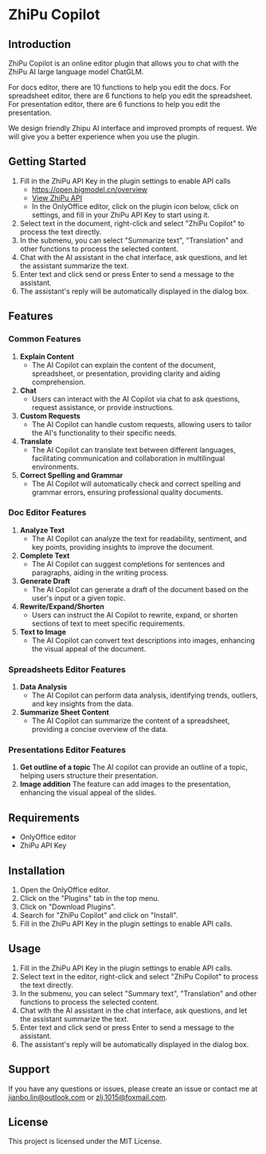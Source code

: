 # ZhiPu Copilot

## Introduction
ZhiPu Copilot is an online editor plugin that allows you to chat with the ZhiPu AI large language model ChatGLM.

For docs editor, there are 10 functions to help you edit the docs. For spreadsheet editor, there are 6 functions to help you edit the spreadsheet. For presentation editor, there are 6 functions to help you edit the presentation.

We design friendly Zhipu AI interface and improved prompts of request. We will give you a better experience when you use the plugin.


## Getting Started
1. Fill in the ZhiPu API Key in the plugin settings to enable API calls
    - https://open.bigmodel.cn/overview
    - [View ZhiPu API](resources/images/View_Zhipu_API.png)
    - In the OnlyOffice editor, click on the plugin icon below, click on settings, and fill in your ZhiPu API Key to start using it.
2. Select text in the document, right-click and select "ZhiPu Copilot" to process the text directly.
3. In the submenu, you can select "Summarize text", "Translation" and other functions to process the selected content.
4. Chat with the AI assistant in the chat interface, ask questions, and let the assistant summarize the text.
5. Enter text and click send or press Enter to send a message to the assistant.
6. The assistant's reply will be automatically displayed in the dialog box.

## Features
### Common **Features**

1. **Explain Content**
   - The AI Copilot can explain the content of the document, spreadsheet, or presentation, providing clarity and aiding comprehension.
2. **Chat**
   - Users can interact with the AI Copilot via chat to ask questions, request assistance, or provide instructions.
3. **Custom Requests**
   - The AI Copilot can handle custom requests, allowing users to tailor the AI's functionality to their specific needs.
4. **Translate**
   - The AI Copilot can translate text between different languages, facilitating communication and collaboration in multilingual environments.
5. **Correct Spelling and Grammar**
   - The AI Copilot will automatically check and correct spelling and grammar errors, ensuring professional quality documents.

### **Doc Editor Features**

1. **Analyze Text**
   - The AI Copilot can analyze the text for readability, sentiment, and key points, providing insights to improve the document.
2. **Complete Text**
   - The AI Copilot can suggest completions for sentences and paragraphs, aiding in the writing process.
3. **Generate Draft**
   - The AI Copilot can generate a draft of the document based on the user's input or a given topic.
4. **Rewrite/Expand/Shorten**
   - Users can instruct the AI Copilot to rewrite, expand, or shorten sections of text to meet specific requirements.
5. **Text to Image**
   - The AI Copilot can convert text descriptions into images, enhancing the visual appeal of the document.

### Spreadsheets Editor Features

1. **Data Analysis**
   - The AI Copilot can perform data analysis, identifying trends, outliers, and key insights from the data.
2. **Summarize Sheet Content**
   - The AI Copilot can summarize the content of a spreadsheet, providing a concise overview of the data.

### Presentations Editor Features

1. **Get outline of a topic** The AI copilot can provide an outline of a topic, helping users structure their presentation.
2. **Image addition** The feature can add images to the presentation, enhancing the visual appeal of the slides.


## Requirements
- OnlyOffice editor
- ZhiPu API Key

## Installation
1. Open the OnlyOffice editor.
2. Click on the "Plugins" tab in the top menu.
3. Click on "Download Plugins".
4. Search for "ZhiPu Copilot" and click on "Install".
5. Fill in the ZhiPu API Key in the plugin settings to enable API calls.

## Usage
1. Fill in the ZhiPu API Key in the plugin settings to enable API calls.
2. Select text in the editor, right-click and select "ZhiPu Copilot" to process the text directly.
3. In the submenu, you can select "Summary text", "Translation" and other functions to process the selected content.
4. Chat with the AI assistant in the chat interface, ask questions, and let the assistant summarize the text.
5. Enter text and click send or press Enter to send a message to the assistant.
6. The assistant's reply will be automatically displayed in the dialog box.

## Support
If you have any questions or issues, please create an issue or contact me at jianbo.lin@outlook.com or zlj.1015@foxmail.com.

## License
This project is licensed under the MIT License.
